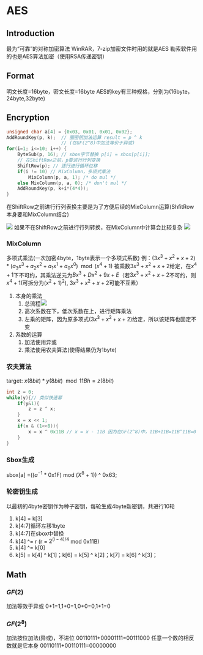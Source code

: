 
# AES

## Introduction

最为“可靠”的对称加密算法
WinRAR，7-zip加密文件时用的就是AES
勒索软件用的也是AES算法加密（使用RSA传递密钥）

## Format

明文长度=16byte，密文长度=16byte
AES的key有三种规格，分别为(16byte，24byte,32byte)

## Encryption

```c
unsigned char a[4] = {0x03, 0x01, 0x01, 0x02}; 
AddRoundKey(p, k);  // 圈密钥加法运算 result = p ^ k 
                    // (在GF(2^8)中加法等价于异或)
for(i=1; i<=10; i++) { 
	ByteSub(p, 16); // sbox字节替换 p[i] = sbox[p[i]]; 
	// 在ShiftRow之前，p要进行行列变换
	ShiftRow(p); // 逐行进行循环位移
	if(i != 10) // MixColumn，多项式乘法
		MixColumn(p, a, 1); /* do mul */ 
	else MixColumn(p, a, 0); /* don't mul */ 
	AddRoundKey(p, k+i*(4*4)); 
}

```

在ShiftRow之前进行行列表换主要是为了方便后续的MixColumn运算(ShfitRow本身要和MixColumn结合)

![](https://zerokei-imgurl.oss-cn-hangzhou.aliyuncs.com/img/20220602160326.png)
如果不在ShiftRow之前进行行列转换，在MixColumn中计算会比较复杂
![](https://zerokei-imgurl.oss-cn-hangzhou.aliyuncs.com/img/20220602160413.png)

### MixColumn

多项式乘法(一次加密4byte，1byte表示一个多项式系数)
例：$(3x^3+x^2+x+2)*(a_3x^3+a_2x^2+a_1x^1+a_0x^0)\mod (x^4+1)$
被乘数$3x^3+x^2+x+2$给定，在$x^4+1$下不可约，其乘法逆元为$Bx^3+Dx^2+9x+E$（若$3x^3+x^2+x+2$不可约，则$x^4+1$(可拆分为$(x^2+1)^2$), $3x^3+x^2+x+2$可能不互素）

1. 本身的乘法
   1. 总流程![](https://zerokei-imgurl.oss-cn-hangzhou.aliyuncs.com/img/20220602154634.png)
   2. 高次系数在下，低次系数在上，进行矩阵乘法
   3. 左乘的矩阵，因为原多项式$(3x^3+x^2+x+2)$给定，所以该矩阵也固定不变
2. 系数的运算
   1. 加法使用异或
   2. 乘法使用农夫算法(使得结果仍为1byte)

### 农夫算法

target: $x(8bit)*y(8bit)\mod 11Bh = z(8bit)$

```c
int z = 0;
while(y){// 类似快速幂
	if(y&1){
		z = z ^ x;
	}
	x = x << 1;
	if(x & (1<<8)){
		x = x ^ 0x11B // x = x - 11B 因为在GF(2^8)中，11B+11B=11B^11B=0
	}
}
```

### Sbox生成

sbox[a] =(($a^{-1}$ * 0x1F) mod ($X^8$ + 1)) ^ 0x63;

### 轮密钥生成

以最初的4byte密钥作为种子密钥，每轮生成4byte新密钥，共进行10轮

1. k[4] = k[3]
2. k[4:7]循环左移1byte
3. k[4:7]在sbox中替换
4. k[4] ^= r (r = $2^{(i-4)/4}$ mod 0x11B)
5. k[4] ^= k[0]
6. k[5] = k[4] ^ k[1]；k[6] = k[5] ^ k[2]；k[7] = k[6] ^ k[3]；

## Math

### $GF(2)$

加法等效于异或
0+1=1,1+0=1,0+0=0,1+1=0

### $GF(2^8)$

加法按位加法(异或)，不进位
00110111+00001111=00111000
任意一个数的相反数就是它本身
00110111+00110111=00000000
